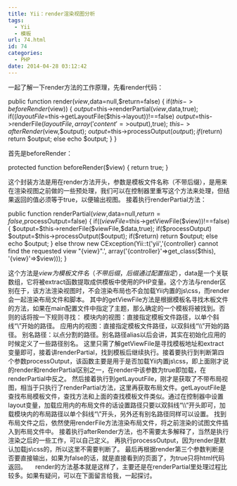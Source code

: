 ```yaml
---
title: Yii：render渲染视图分析
tags:
  - Yii
  - 模板
url: 74.html
id: 74
categories:
  - PHP
date: 2014-04-28 03:12:42
---
```


一起了解一下render方法的工作原理，先看render代码：

public function render($view,$data=null,$return=false)
	{
		if($this->beforeRender($view))
		{
			$output=$this->renderPartial($view,$data,true);
			if(($layoutFile=$this->getLayoutFile($this->layout))!==false)
				$output=$this->renderFile($layoutFile,array('content'=>$output),true);
			$this->afterRender($view,$output);
			$output=$this->processOutput($output);
			if($return)
				return $output;
			else
				echo $output;
		}
	}

首先是beforeRender：

protected function beforeRender($view)
{
	return true;
}

这个封装方法是用在render方法开头，参数是模板文件名称（不带后缀），是用来在渲染视图之前做的一些预处理，我们可以在控制器里重写这个方法来处理，但结果返回的值必须等于true，以便输出视图。 接着执行renderPartial方法：

public function renderPartial($view,$data=null,$return=false,$processOutput=false)
	{
		if(($viewFile=$this->getViewFile($view))!==false)
		{
			$output=$this->renderFile($viewFile,$data,true);
			if($processOutput)
				$output=$this->processOutput($output);
			if($return)
				return $output;
			else
				echo $output;
		}
		else
			throw new CException(Yii::t('yii','{controller} cannot find the requested view "{view}".',
				array('{controller}'=>get_class($this), '{view}'=>$view)));
	}

这个方法是$view为模板文件名（不带后缀，后缀通过配置指定），$data是一个关联数组，它将被extract函数提取成供模板中使用的PHP变量。这个方法与render区别在于，该方法渲染视图时，不会渲染布局也不会加载Yii内置的js\\css，而render会一起渲染布局文件和脚本。 其中的getViewFile方法是根据模板名寻找木板文件的方法，如果在main配置文件中指定了主题，那么确定的一个模板将被找到。否则的话将按一下规则寻找： 模块内的视图：直接指定模板文件路径，以单个斜线“\\”开始的路径。 应用内的视图：直接指定模板文件路径，以双斜线“\\\”开始的路径。 别名路径：以点分割的路径。别名路径alias以后会讲，其实在初始化应用的时候定义了一些路径别名。 这里只需了解getViewFile是寻找模板地址和extract变量即可，接着讲renderPartial，找到模板后继续执行。接着要执行到判断第四个参数processOutput，该函数主要是用于是否加载Yii内置js\\css，即上面刚才说的render和renderPartial区别之一，在render中该参数为true即加载，在renderPartial中反之。 然后接着执行到getLayoutFile，刚才是获取了不带布局视图，相当于只执行了renderPartial方法，这里再获取布局文件。getLayoutFile是查找布局模板文件，查找方法和上面的查找模板文件类似。通过在控制器中设置layout变量，加载应用内的布局文件的话设置路径只要以双斜线“\\\”开头即可，加载模块内的布局路径以单个斜线“\\”开头，另外还有别名路径同样可以设置。 找到布局文件之后，依然使用renderFile方法渲染布局文件，将之前渲染的试图文件插入到布局文件中。 接着执行afterRender方法，也不需要太多解释了，当然是执行渲染之后的一些工作，可以自己定义。 再执行processOutput，因为render是默认加载js\\css的，所以这里不需要判断了。 最后再根据render第三个参数判断是否要直接输出，如果为false的话，就是直接看到的页面了，为true只将html代码返回。     render的方法基本就是这样了，主要还是在renderPartial里处理过程比较多。如果有疑问，可以在下面留言给我，一起探讨。